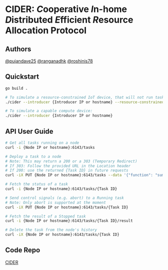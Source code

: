 # CIDER: *C*ooperative *I*n-home *D*istributed *E*fficient *R*esource Allocation Protocol

## Authors
[@pujandave25](https://github.com/pujandave25)
[@ranganadhk](https://github.com/ranganadhk)
[@roshinis78](https://github.com/roshinis78)

## Quickstart
```bash
go build .

# To simulate a resource-constrained IoT device, that will not run tasks:
./cider --introducer {Introducer IP or hostname} --resource-constrained

# To simulate a capable compute device:
./cider --introducer {Introducer IP or hostname}
```

## API User Guide
```bash
# Get all tasks running on a node
curl -i {Node IP or hostname}:6143/tasks

# Deploy a task to a node
# Note: This may return a 200 or a 303 (Temporary Redirect)
# If 303: Follow the provided URL in the Location header
# If 200: use the returned {Task ID} in future requests
curl -iX PUT {Node IP or hostname}:6143/tasks --data '{"function": "sum", "data": [1,2,3,4,5]}'

# Fetch the status of a task
curl -i {Node IP or hostname}:6143/tasks/{Task ID}

# Send control signals (e.g. abort) to a Running task
# Note: Only abort is supported at the moment
curl -iX PUT {Node IP or hostname}:6143/tasks/{Task ID}

# Fetch the result of a Stopped task
curl -i {Node IP or hostname}:6143/tasks/{Task ID}/result

# Delete the task from the node's history
curl -iX {Node IP or hostname}:6143/tasks/{Task ID}
```

## Code Repo
[CIDER](https://github.com/cider-io/cider)
